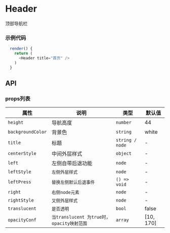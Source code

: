 # Header

顶部导航栏

### 示例代码

```javascript
  render() {
    return (
      <Header title="首页" />
    )
  }

```

## API

### props列表

属性 | 说明 | 类型 | 默认值
----|------|-----|-----------
| `height` | 导航高度 | `number` | 44 |
| `backgroundColor` | 背景色 | `string ` | white |
| `title` | 标题 | `string / node` | - |
| `centerStyle` | 中间外层样式 | `object` | - |
| `left` | 左侧自带后退功能 | `node` | - |
| `leftStyle` | `左侧外层样式` | `node` | - |
| `leftPress` | `替换左侧默认后退事件` | `() => void` | - |
| `right` | `右侧node元素` | `node` | - |
| `rightStyle` | `又侧外层样式` | `node` | - |
| `translucent` | `是否透明` | `bool` | false |
| `opacityConf` | `当translucent 为true时， opacity映射范围` | `array` | [10, 170] |



